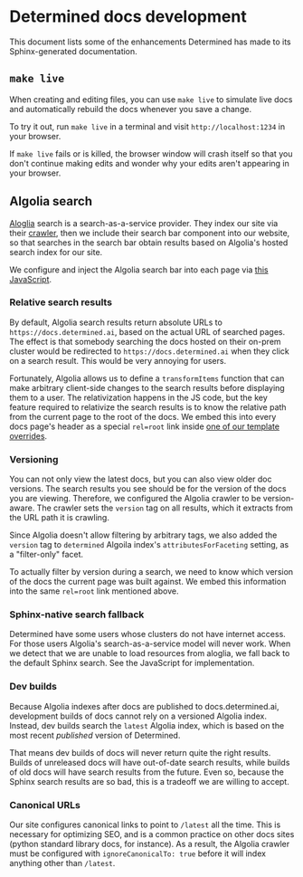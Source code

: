 # Determined docs development

This document lists some of the enhancements Determined has made to its
Sphinx-generated documentation.

## `make live`

When creating and editing files, you can use `make live` to simulate live docs
and automatically rebuild the docs whenever you save a change.

To try it out, run `make live` in a terminal and visit `http://localhost:1234`
in your browser.

If `make live` fails or is killed, the browser window will crash itself so that
you don't continue making edits and wonder why your edits aren't appearing in
your browser.

## Algolia search

[Aloglia](https://www.algolia.com) search is a search-as-a-service provider.
They index our site via their [crawler](https://crawler.algolia.com/admin),
then we include their search bar component into our website, so that searches
in the search bar obtain results based on Algolia's hosted search index for our
site.

We configure and inject the Algolia search bar into each page via
[this JavaScript](assets/scripts/docsearch.sbt.js).

### Relative search results

By default, Algolia search results return absolute URLs to
`https://docs.determined.ai`, based on the actual URL of searched pages.  The
effect is that somebody searching the docs hosted on their on-prem cluster
would be redirected to `https://docs.determined.ai` when they click on a search
result.  This would be very annoying for users.

Fortunately, Algolia allows us to define a `transformItems` function that can
make arbitrary client-side changes to the search results before displaying them
to a user.  The relativization happens in the JS code, but the key feature
required to relativize the search results is to know the relative path from the
current page to the root of the docs.  We embed this into every docs page's
header as a special `rel=root` link inside
[one of our template overrides](_templates/page.html).

### Versioning

You can not only view the latest docs, but you can also view older doc
versions.  The search results you see should be for the version of the docs you
are viewing.  Therefore, we configured the Algolia crawler to be version-aware.
The crawler sets the `version` tag on all results, which it extracts from the
URL path it is crawling.

Since Algolia doesn't allow filtering by arbitrary tags, we also added the
`version` tag to `determined` Algoila index's `attributesForFaceting` setting,
as a "filter-only" facet.

To actually filter by version during a search, we need to know which version of
the docs the current page was built against.  We embed this information into
the same `rel=root` link mentioned above.

### Sphinx-native search fallback

Determined have some users whose clusters do not have internet access.  For
those users Algolia's search-as-a-service model will never work.  When we
detect that we are unable to load resources from aloglia, we fall back to the
default Sphinx search.  See the JavaScript for implementation.

### Dev builds

Because Algolia indexes after docs are published to docs.determined.ai,
development builds of docs cannot rely on a versioned Algolia index.  Instead,
dev builds search the `latest` Algolia index, which is based on the most recent
_published_ version of Determined.

That means dev builds of docs will never return quite the right results. Builds
of unreleased docs will have out-of-date search results, while builds of old
docs will have search results from the future.  Even so, because the Sphinx
search results are so bad, this is a tradeoff we are willing to accept.

### Canonical URLs

Our site configures canonical links to point to `/latest` all the time.  This
is necessary for optimizing SEO, and is a common practice on other docs sites
(python standard library docs, for instance).  As a result, the Algolia crawler
must be configured with `ignoreCanonicalTo: true` before it will index anything
other than `/latest`.
